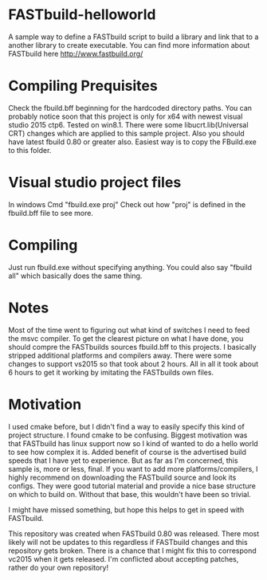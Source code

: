 # FASTbuild-helloworld
A sample way to define a FASTbuild script to build a library and link that to a another library to create executable.
You can find more information about FASTbuild here http://www.fastbuild.org/

# Compiling Prequisites
Check the fbuild.bff beginning for the hardcoded directory paths.
You can probably notice soon that this project is only for x64 with newest visual studio 2015 ctp6. Tested on win8.1.
There were some libucrt.lib(Universal CRT) changes which are applied to this sample project.
Also you should have latest fbuild 0.80 or greater also. Easiest way is to copy the FBuild.exe to this folder.

# Visual studio project files
In windows Cmd "fbuild.exe proj"
Check out how "proj" is defined in the fbuild.bff file to see more. 

# Compiling
Just run fbuild.exe without specifying anything.
You could also say "fbuild all" which basically does the same thing.

# Notes
Most of the time went to figuring out what kind of switches I need to feed the msvc compiler.
To get the clearest picture on what I have done, you should compre the FASTbuilds sources fbuild.bff to this projects.
I basically stripped additional platforms and compilers away. There were some changes to support vs2015 so that took about 2 hours.
All in all it took about 6 hours to get it working by imitating the FASTbuilds own files.

# Motivation
I used cmake before, but I didn't find a way to easily specify this kind of project structure. I found cmake to be confusing.
Biggest motivation was that FASTbuild has linux support now so I kind of wanted to do a hello world to see how complex it is.
Added benefit of course is the advertised build speeds that I have yet to experience. But as far as I'm concerned, this sample is, more or less, final.
If you want to add more platforms/compilers, I highly recommend on downloading the FASTbuild source and look its configs.
They were good tutorial material and provide a nice base structure on which to build on. Without that base, this wouldn't have been so trivial.

I might have missed something, but hope this helps to get in speed with FASTbuild.

This repository was created when FASTbuild 0.80 was released. There most likely will not be updates to this regardless if FASTbuild changes and this repository gets broken.
There is a chance that I might fix this to correspond vc2015 when it gets released.
I'm conflicted about accepting patches, rather do your own repository!
